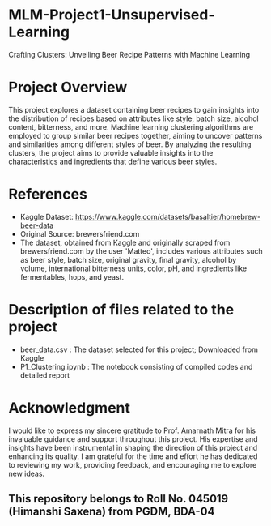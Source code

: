 # MLM-Project1-Unsupervised-Learning
Crafting Clusters: Unveiling Beer Recipe Patterns with Machine Learning

# Project Overview

This project explores a dataset containing beer recipes to gain insights into the distribution of recipes based on attributes like style, batch size, alcohol content, bitterness, and more. Machine learning clustering algorithms are employed to group similar beer recipes together, aiming to uncover patterns and similarities among different styles of beer. By analyzing the resulting clusters, the project aims to provide valuable insights into the characteristics and ingredients that define various beer styles.


# References
* Kaggle Dataset: https://www.kaggle.com/datasets/basaltier/homebrew-beer-data 
* Original Source: brewersfriend.com
* The dataset, obtained from Kaggle and originally scraped from brewersfriend.com by the user 'Matteo', includes various attributes such as beer style, batch size, original gravity, final gravity, alcohol by volume, international bitterness units, color, pH, and ingredients like fermentables, hops, and yeast.


# Description of files related to the project 

* beer_data.csv : The dataset selected for this project; Downloaded from Kaggle
* P1_Clustering.ipynb : The notebook consisting of compiled codes and detailed report


# Acknowledgment

I would like to express my sincere gratitude to Prof. Amarnath Mitra for his invaluable guidance and support throughout this project. His expertise and insights have been instrumental in shaping the direction of this project and enhancing its quality. I am grateful for the time and effort he has dedicated to reviewing my work, providing feedback, and encouraging me to explore new ideas. 



## This repository belongs to Roll No. 045019 (Himanshi Saxena) from PGDM, BDA-04
